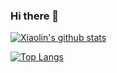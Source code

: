 ### Hi there 👋

<!--
**zL1nX/zL1nX** is a ✨ _special_ ✨ repository because its `README.md` (this file) appears on your GitHub profile.

Here are some ideas to get you started:

- 🔭 I’m currently working on DJI Drones Hacking and Cryptographic Engineering
- 🌱 I’m currently learning firmware analysis and all other needed skills
- 🤔 I’m currently at Lab Of Cryptography and Computer Security in Shanghai Jiao Tong University
- 💬 Ask me about anything!
- 📫 How to reach me: linxzhan9@gmail.com
-->


[![Xiaolin's github stats](https://github-readme-stats.vercel.app/api?username=zL1nX)](https://github.com/anuraghazra/github-readme-stats?hide=stars&?count_private=true&show_icons=true&theme=solarized-light)

[![Top Langs](https://github-readme-stats.vercel.app/api/top-langs/?username=anuraghazra)](https://github.com/anuraghazra/github-readme-stats)

